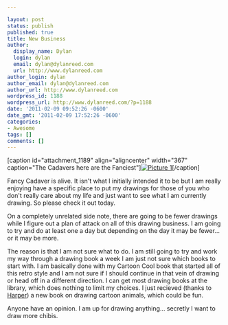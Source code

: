 ```yaml
---

layout: post
status: publish
published: true
title: New Business
author:
  display_name: Dylan
  login: dylan
  email: dylan@dylanreed.com
  url: http://www.dylanreed.com
author_login: dylan
author_email: dylan@dylanreed.com
author_url: http://www.dylanreed.com
wordpress_id: 1188
wordpress_url: http://www.dylanreed.com/?p=1188
date: '2011-02-09 09:52:26 -0600'
date_gmt: '2011-02-09 17:52:26 -0600'
categories:
- Awesome
tags: []
comments: []
---
```


[caption id="attachment_1189" align="aligncenter" width="367" caption="The Cadavers here are the Fanciest"][![][1]][2][/caption]

   [1]: http://www.dylanreed.com/wp-content/uploads/2011/02/Picture-1.png (Picture 1)
   [2]: http://www.fancycadaver.com

Fancy Cadaver is alive. It isn't what I initially intended it to be but I am really enjoying have a specific place to put my drawings for those of you who don't really care about my life and just want to see what I am currently drawing. So please check it out today.

On a completely unrelated side note, there are going to be fewer drawings while I figure out a plan of attack on all of this drawing business. I am going to try and do at least one a day but depending on the day it may be fewer... or it may be more.

The reason is that I am not sure what to do. I am still going to try and work my way through a drawing book a week I am just not sure which books to start with. I am basically done with my Cartoon Cool book that started all of this retro style and I am not sure if I should continue in that vein of drawing or head off in a different direction. I can get most drawing books at the library, which does nothing to limit my choices. I just recieved (thanks to [Harper][3]) a new book on drawing cartoon animals, which could be fun.

   [3]: http://nata2.org

Anyone have an opinion. I am up for drawing anything... secretly I want to draw more chibis.
